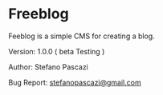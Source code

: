 Freeblog
========

Feeblog is a simple CMS for creating a blog.

Version: 1.0.0 ( beta Testing )

Author: Stefano Pascazi

Bug Report: stefanopascazi@gmail.com
